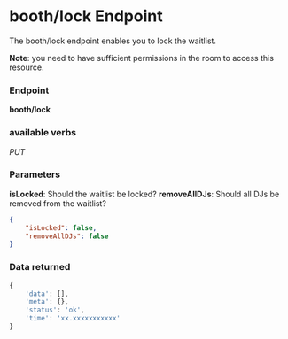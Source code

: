 # booth/lock Endpoint

The booth/lock endpoint enables you to lock the waitlist.

**Note**: you need to have sufficient permissions in the room to access this resource.

### Endpoint

**booth/lock**

### available verbs

_PUT_

### Parameters

**isLocked**: Should the waitlist be locked?
**removeAllDJs**: Should all DJs be removed from the waitlist?

```json
{
    "isLocked": false,
    "removeAllDJs": false
}
```

### Data returned

```js
{
    'data': [],
    'meta': {},
    'status': 'ok',
    'time': 'xx.xxxxxxxxxxx'
}
```
